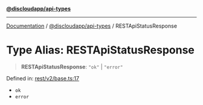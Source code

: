 [**@discloudapp/api-types**](../README.md)

***

[Documentation](../../../packages.md) / [@discloudapp/api-types](../README.md) / RESTApiStatusResponse

# Type Alias: RESTApiStatusResponse

> **RESTApiStatusResponse**: `"ok"` \| `"error"`

Defined in: [rest/v2/base.ts:17](https://github.com/discloud/discloud.app/blob/bfcb626f6315ac03eb36b36e57f162cd101e1996/packages/api-types/rest/v2/base.ts#L17)

- `ok`
- `error`
